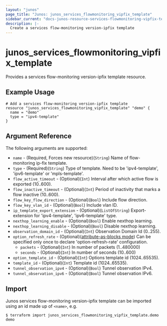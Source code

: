 ```yaml
---
layout: "junos"
page_title: "Junos: junos_services_flowmonitoring_vipfix_template"
sidebar_current: "docs-junos-resource-services-flowmonitoring-vipfix-template"
description: |-
  Create a services flow-monitoring version-ipfix template
---
```


# junos_services_flowmonitoring_vipfix_template

Provides a services flow-monitoring version-ipfix template resource.

## Example Usage

```hcl
# Add a services flow-monitoring version-ipfix template
resource "junos_services_flowmonitoring_vipfix_template" "demo" {
  name = "demo"
  type = "ipv4-template"
}
```

## Argument Reference

The following arguments are supported:

* `name` - (Required, Forces new resource)(`String`) Name of flow-monitoring ip-fix template.
* `type` - (Required)(`String`) Type of template. Need to be 'ipv4-template', 'ipv6-template' or 'mpls-template'.
* `flow_active_timeout` - (Optional)(`Int`) Interval after which active flow is exported (10..600).
* `flow_inactive_timeout` - (Optional)(`Int`) Period of inactivity that marks a flow inactive (10..600).
* `flow_key_flow_direction` - (Optional)(`Bool`) Include flow direction.
* `flow_key_vlan_id` - (Optional)(`Bool`) Include vlan ID.
* `ip_template_export_extension` - (Optional)(`ListOfString`) Export-extension for 'ipv4-template', 'ipv6-template' type.
* `nexthop_learning_enable` - (Optional)(`Bool`) Enable nexthop learning.
* `nexthop_learning_disable` - (Optional)(`Bool`) Disable nexthop learning.
* `observation_domain_id` - (Optional)(`Int`) Observation Domain Id (0..255).
* `option_refresh_rate` - (Optional)([attribute-as-blocks mode](https://www.terraform.io/docs/configuration/attr-as-blocks.html)) Can be specified only once to declare 'option-refresh-rate' configuration.
  * `packets` - (Optional)(`Int`) In number of packets (1..480000)
  * `seconds` - (Optional)(`Int`) In number of seconds (10..600)
* `option_template_id` - (Optional)(`Int`) Options template id (1024..65535).
* `template_id` - (Optional)(`Int`) Template id (1024..65535).
* `tunnel_observation_ipv4` - (Optional)(`Bool`) Tunnel observation IPv4.
* `tunnel_observation_ipv6` - (Optional)(`Bool`) Tunnel observation IPv6.

## Import

Junos services flow-monitoring version-ipfix template can be imported using an id made up of `<name>`, e.g.

```shell
$ terraform import junos_services_flowmonitoring_vipfix_template.demo demo
```
